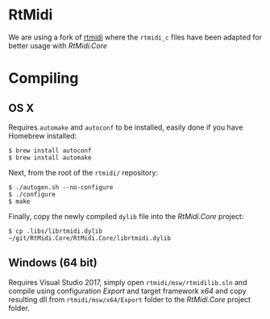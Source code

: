 # RtMidi
We are using a fork of [rtmidi](https://github.com/micdah/rtmidi) where the `rtmidi_c` files have been adapted for better usage with _RtMidi.Core_

# Compiling

## OS X
Requires `automake` and `autoconf` to be installed, easily done if you have Homebrew installed:
```
$ brew install autoconf
$ brew install automake
```

Next, from the root of the `rtmidi/` repository:
```
$ ./autogen.sh --no-configure
$ ./configure
$ make
```

Finally, copy the newly compiled `dylib` file into the _RtMidi.Core_ project:
```
$ cp .libs/librtmidi.dylib ~/git/RtMidi.Core/RtMidi.Core/librtmidi.dylib
```

## Windows (64 bit)
Requires Visual Studio 2017, simply open `rtmidi/msw/rtmidilib.sln` and compile using configuration _Export_ and target framework _x64_ and copy resulting dll from `rtmidi/msw/x64/Export` folder to the _RtMidi.Core_ project folder.